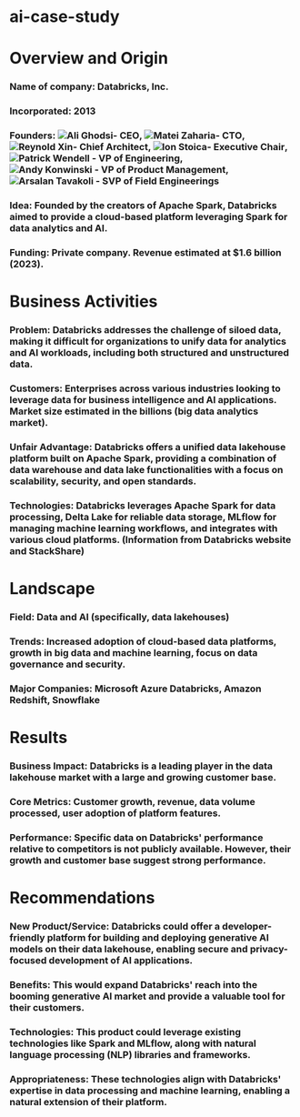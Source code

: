 # ai-case-study
# Overview and Origin
### Name of company: Databricks, Inc.
### Incorporated: 2013
### Founders: ![Ali Ghodsi- CEO](16414.jpg), ![Matei Zaharia- CTO](12118.jpg), ![Reynold Xin- Chief Architect](12120.jpg), ![Ion Stoica- Executive Chair](12116.jpg), ![Patrick Wendell - VP of Engineering](12127.png), ![Andy Konwinski - VP of Product Management](12108.jpg), ![Arsalan Tavakoli - SVP of Field Engineerings](12109.jpg)
### Idea: Founded by the creators of Apache Spark, Databricks aimed to provide a cloud-based platform leveraging Spark for data analytics and AI.
### Funding: Private company. Revenue estimated at $1.6 billion (2023).

# Business Activities
### Problem: Databricks addresses the challenge of siloed data, making it difficult for organizations to unify data for analytics and AI workloads, including both structured and unstructured data.
### Customers: Enterprises across various industries looking to leverage data for business intelligence and AI applications. Market size estimated in the billions (big data analytics market).
### Unfair Advantage: Databricks offers a unified data lakehouse platform built on Apache Spark, providing a combination of data warehouse and data lake functionalities with a focus on scalability, security, and open standards.
### Technologies: Databricks leverages Apache Spark for data processing, Delta Lake for reliable data storage, MLflow for managing machine learning workflows, and integrates with various cloud platforms. (Information from Databricks website and StackShare)

# Landscape
### Field: Data and AI (specifically, data lakehouses)
### Trends: Increased adoption of cloud-based data platforms, growth in big data and machine learning, focus on data governance and security.
### Major Companies: Microsoft Azure Databricks, Amazon Redshift, Snowflake

# Results
### Business Impact: Databricks is a leading player in the data lakehouse market with a large and growing customer base.
### Core Metrics: Customer growth, revenue, data volume processed, user adoption of platform features.
### Performance: Specific data on Databricks' performance relative to competitors is not publicly available. However, their growth and customer base suggest strong performance.

# Recommendations
### New Product/Service: Databricks could offer a developer-friendly platform for building and deploying generative AI models on their data lakehouse, enabling secure and privacy-focused development of AI applications.
### Benefits: This would expand Databricks' reach into the booming generative AI market and provide a valuable tool for their customers.
### Technologies: This product could leverage existing technologies like Spark and MLflow, along with natural language processing (NLP) libraries and frameworks.
### Appropriateness: These technologies align with Databricks' expertise in data processing and machine learning, enabling a natural extension of their platform.
